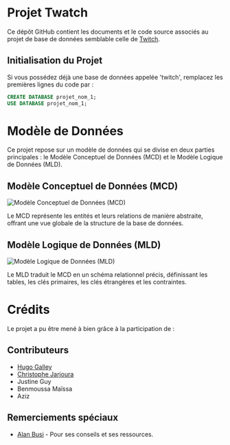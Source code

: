 # Projet Twatch

Ce dépôt GitHub contient les documents et le code source associés au projet de base de données semblable celle de [Twitch](https://www.twitch.tv).

## Initialisation du Projet

Si vous possédez déjà une base de données appelée 'twitch', remplacez les premières lignes du code par :


```sql
CREATE DATABASE projet_nom_1;
USE DATABASE projet_nom_1;
```
# Modèle de Données

Ce projet repose sur un modèle de données qui se divise en deux parties principales : le Modèle Conceptuel de Données (MCD) et le Modèle Logique de Données (MLD).

## Modèle Conceptuel de Données (MCD)

![Modèle Conceptuel de Données (MCD)](Modèles_conceptuels/MCD.jpg)

Le MCD représente les entités et leurs relations de manière abstraite, offrant une vue globale de la structure de la base de données.

## Modèle Logique de Données (MLD)

![Modèle Logique de Données (MLD)](Modèles_conceptuels/MLD.jpg)

Le MLD traduit le MCD en un schéma relationnel précis, définissant les tables, les clés primaires, les clés étrangères et les contraintes.




# Crédits

Le projet a pu être mené à bien grâce à la participation de :

## Contributeurs

- [Hugo Galley](https://github.com/Hugo-Galley)
- [Christophe Jarjoura](https://github.com/DysterFall)
- Justine Guy
- Benmoussa Maïssa
- Aziz

## Remerciements spéciaux

- [Alan Busi](https://github.com/AllanBUSI) - Pour ses conseils et ses ressources.



